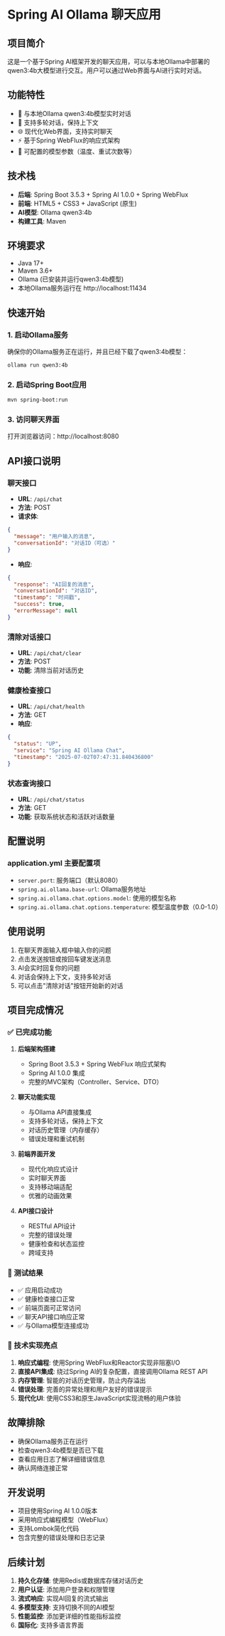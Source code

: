 # Spring AI Ollama 聊天应用

## 项目简介
这是一个基于Spring AI框架开发的聊天应用，可以与本地Ollama中部署的qwen3:4b大模型进行交互。用户可以通过Web界面与AI进行实时对话。

## 功能特性
- 🤖 与本地Ollama qwen3:4b模型实时对话
- 💬 支持多轮对话，保持上下文
- 🌐 现代化Web界面，支持实时聊天
- ⚡ 基于Spring WebFlux的响应式架构
- 🔧 可配置的模型参数（温度、重试次数等）

## 技术栈
- **后端**: Spring Boot 3.5.3 + Spring AI 1.0.0 + Spring WebFlux
- **前端**: HTML5 + CSS3 + JavaScript (原生)
- **AI模型**: Ollama qwen3:4b
- **构建工具**: Maven

## 环境要求
- Java 17+
- Maven 3.6+
- Ollama (已安装并运行qwen3:4b模型)
- 本地Ollama服务运行在 http://localhost:11434

## 快速开始

### 1. 启动Ollama服务
确保你的Ollama服务正在运行，并且已经下载了qwen3:4b模型：
```bash
ollama run qwen3:4b
```

### 2. 启动Spring Boot应用
```bash
mvn spring-boot:run
```

### 3. 访问聊天界面
打开浏览器访问：http://localhost:8080

## API接口说明

### 聊天接口
- **URL**: `/api/chat`
- **方法**: POST
- **请求体**:
```json
{
  "message": "用户输入的消息",
  "conversationId": "对话ID（可选）"
}
```
- **响应**:
```json
{
  "response": "AI回复的消息",
  "conversationId": "对话ID",
  "timestamp": "时间戳",
  "success": true,
  "errorMessage": null
}
```

### 清除对话接口
- **URL**: `/api/chat/clear`
- **方法**: POST
- **功能**: 清除当前对话历史

### 健康检查接口
- **URL**: `/api/chat/health`
- **方法**: GET
- **响应**:
```json
{
  "status": "UP",
  "service": "Spring AI Ollama Chat",
  "timestamp": "2025-07-02T07:47:31.840436800"
}
```

### 状态查询接口
- **URL**: `/api/chat/status`
- **方法**: GET
- **功能**: 获取系统状态和活跃对话数量

## 配置说明

### application.yml 主要配置项
- `server.port`: 服务端口（默认8080）
- `spring.ai.ollama.base-url`: Ollama服务地址
- `spring.ai.ollama.chat.options.model`: 使用的模型名称
- `spring.ai.ollama.chat.options.temperature`: 模型温度参数（0.0-1.0）

## 使用说明
1. 在聊天界面输入框中输入你的问题
2. 点击发送按钮或按回车键发送消息
3. AI会实时回复你的问题
4. 对话会保持上下文，支持多轮对话
5. 可以点击"清除对话"按钮开始新的对话

## 项目完成情况

### ✅ 已完成功能
1. **后端架构搭建**
   - Spring Boot 3.5.3 + Spring WebFlux 响应式架构
   - Spring AI 1.0.0 集成
   - 完整的MVC架构（Controller、Service、DTO）

2. **聊天功能实现**
   - 与Ollama API直接集成
   - 支持多轮对话，保持上下文
   - 对话历史管理（内存缓存）
   - 错误处理和重试机制

3. **前端界面开发**
   - 现代化响应式设计
   - 实时聊天界面
   - 支持移动端适配
   - 优雅的动画效果

4. **API接口设计**
   - RESTful API设计
   - 完整的错误处理
   - 健康检查和状态监控
   - 跨域支持

### 🧪 测试结果
- ✅ 应用启动成功
- ✅ 健康检查接口正常
- ✅ 前端页面可正常访问
- ✅ 聊天API接口响应正常
- ✅ 与Ollama模型连接成功

### 📝 技术实现亮点
1. **响应式编程**: 使用Spring WebFlux和Reactor实现非阻塞I/O
2. **直接API集成**: 绕过Spring AI的复杂配置，直接调用Ollama REST API
3. **内存管理**: 智能的对话历史管理，防止内存溢出
4. **错误处理**: 完善的异常处理和用户友好的错误提示
5. **现代化UI**: 使用CSS3和原生JavaScript实现流畅的用户体验

## 故障排除
- 确保Ollama服务正在运行
- 检查qwen3:4b模型是否已下载
- 查看应用日志了解详细错误信息
- 确认网络连接正常

## 开发说明
- 项目使用Spring AI 1.0.0版本
- 采用响应式编程模型（WebFlux）
- 支持Lombok简化代码
- 包含完整的错误处理和日志记录

## 后续计划
1. **持久化存储**: 使用Redis或数据库存储对话历史
2. **用户认证**: 添加用户登录和权限管理
3. **流式响应**: 实现AI回复的流式输出
4. **多模型支持**: 支持切换不同的AI模型
5. **性能监控**: 添加更详细的性能指标监控
6. **国际化**: 支持多语言界面 